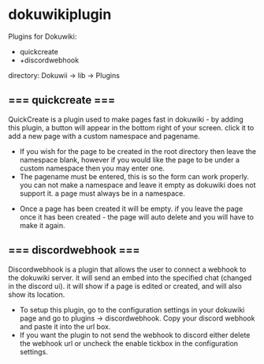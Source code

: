 # dokuwikiplugin
Plugins for Dokuwiki:
+ quickcreate
+ +discordwebhook

directory:
Dokuwii -> lib -> Plugins
## === quickcreate ===

QuickCreate is a plugin used to make pages fast in dokuwiki - by adding this plugin, a button will appear in the bottom right of your screen. click it to add a new page with a custom namespace and pagename.

+ If you wish for the page to be created in the root directory then leave the namespace blank, however if you would like the page to be under a custom namespace then you may enter one.
+ The pagename must be entered, this is so the form can work properly. you can not make a namespace and leave it empty as dokuwiki does not support it. a page must always be in a namespace.

- Once a page has been created it will be empty. if you leave the page once it has been created - the page will auto delete and you will have to make it again.

## === discordwebhook ===

Discordwebhook is a plugin that allows the user to connect a webhook to the dokuwiki server. it will send an embed into the specified chat (changed in the discord ui). it will show if a page is edited or created, and will also show its location.

+ To setup this plugin, go to the configuration settings in your dokuwiki page and go to plugins -> discordwebhook. Copy your discord webhook and paste it into the url box.
+ If you want the plugin to not send the webhook to discord either delete the webhook url or uncheck the enable tickbox in the configuration settings.

